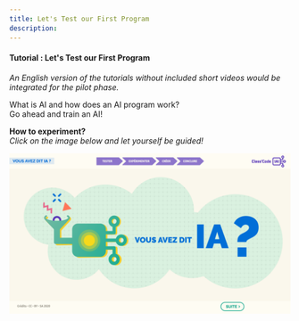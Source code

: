 ```yaml
---
title: Let's Test our First Program
description:
---
```

#### Tutorial : Let's Test our First Program

_An English version of the tutorials without included short videos would be integrated for the pilot phase._

What is AI and how does an AI program work?  
Go ahead and train an AI!

**How to experiment?**  
_Click on the image below and let yourself be guided!_

[![](../Images/Tuto-M1-FirstProgram.png)](https://pixees.fr/classcodeiai/app/tuto1/)
